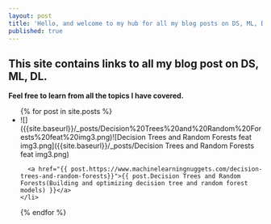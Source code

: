 ```yaml
---
layout: post
title: 'Hello, and welcome to my hub for all my blog posts on DS, ML, DL and more!!'
published: true
---
```



## This site contains links to all my blog post on DS, ML, DL. 

**Feel free to learn from all the topics I have covered.**


<ul>
  {% for post in site.posts %}
    <li>
      ![]({{site.baseurl}}/_posts/Decision%20Trees%20and%20Random%20Forests%20feat%20img3.png)![Decision Trees and Random Forests feat img3.png]({{site.baseurl}}/_posts/Decision Trees and Random Forests feat img3.png)

      <a href="{{ post.https://www.machinelearningnuggets.com/decision-trees-and-random-forests}}">{{ post.Decision Trees and Random Forests(Building and optimizing decision tree and random forest models) }}</a>
    </li>
  {% endfor %}
</ul>

